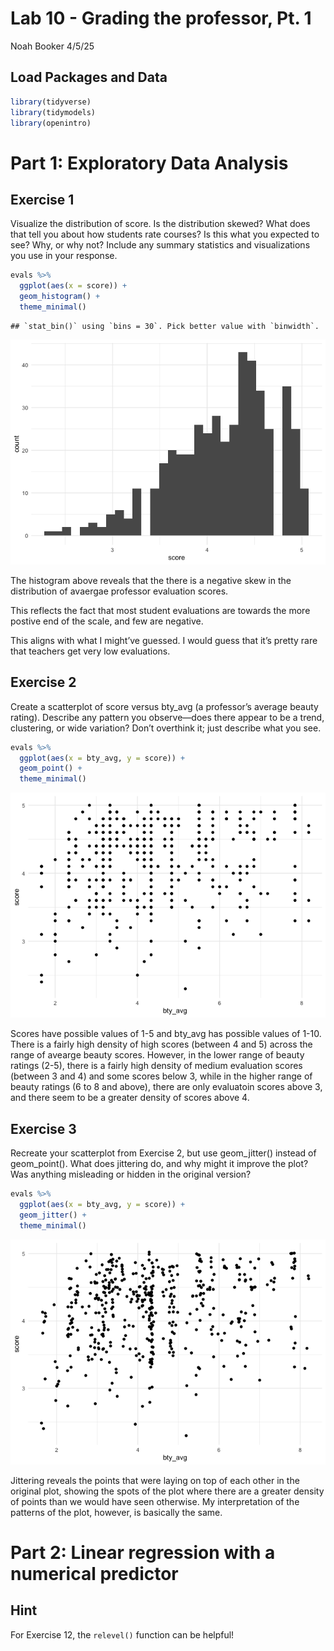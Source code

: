 Lab 10 - Grading the professor, Pt. 1
================
Noah Booker
4/5/25

## Load Packages and Data

``` r
library(tidyverse) 
library(tidymodels)
library(openintro)
```

# Part 1: Exploratory Data Analysis

## Exercise 1

Visualize the distribution of score. Is the distribution skewed? What
does that tell you about how students rate courses? Is this what you
expected to see? Why, or why not? Include any summary statistics and
visualizations you use in your response.

``` r
evals %>% 
  ggplot(aes(x = score)) +
  geom_histogram() +
  theme_minimal()
```

    ## `stat_bin()` using `bins = 30`. Pick better value with `binwidth`.

![](lab-10_files/figure-gfm/score_dist-1.png)<!-- -->

The histogram above reveals that the there is a negative skew in the
distribution of avaergae professor evaluation scores.

This reflects the fact that most student evaluations are towards the
more postive end of the scale, and few are negative.

This aligns with what I might’ve guessed. I would guess that it’s pretty
rare that teachers get very low evaluations.

## Exercise 2

Create a scatterplot of score versus bty_avg (a professor’s average
beauty rating). Describe any pattern you observe—does there appear to be
a trend, clustering, or wide variation? Don’t overthink it; just
describe what you see.

``` r
evals %>% 
  ggplot(aes(x = bty_avg, y = score)) +
  geom_point() +
  theme_minimal()
```

![](lab-10_files/figure-gfm/score_x_beauty-1.png)<!-- -->

Scores have possible values of 1-5 and bty_avg has possible values of
1-10. There is a fairly high density of high scores (between 4 and 5)
across the range of avearge beauty scores. However, in the lower range
of beauty ratings (2-5), there is a fairly high density of medium
evaluation scores (between 3 and 4) and some scores below 3, while in
the higher range of beauty ratings (6 to 8 and above), there are only
evaluatoin scores above 3, and there seem to be a greater density of
scores above 4.

## Exercise 3

Recreate your scatterplot from Exercise 2, but use geom_jitter() instead
of geom_point(). What does jittering do, and why might it improve the
plot? Was anything misleading or hidden in the original version?

``` r
evals %>% 
  ggplot(aes(x = bty_avg, y = score)) +
  geom_jitter() +
  theme_minimal()
```

![](lab-10_files/figure-gfm/jitter-1.png)<!-- -->

Jittering reveals the points that were laying on top of each other in
the original plot, showing the spots of the plot where there are a
greater density of points than we would have seen otherwise. My
interpretation of the patterns of the plot, however, is basically the
same.

# Part 2: Linear regression with a numerical predictor

## Hint

For Exercise 12, the `relevel()` function can be helpful!
